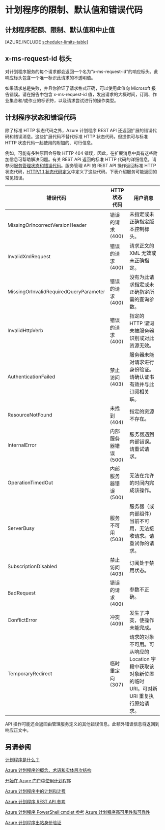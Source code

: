 <properties
 pageTitle="计划程序的限制、默认值和错误代码"
 description=""
 services="scheduler"
 documentationCenter=".NET"
 authors="krisragh"
 manager="dwrede"
 editor=""/>
<tags
 ms.service="scheduler"
 ms.date="03/09/2016"
 wacn.date="04/11/2016"/>

# 计划程序的限制、默认值和错误代码

## 计划程序配额、限制、默认值和中止值

[AZURE.INCLUDE [scheduler-limits-table](../includes/scheduler-limits-table.md)]

## x-ms-request-id 标头

对计划程序服务的每个请求都会返回一个名为“x-ms-request-id”的响应标头。此响应标头包含一个唯一标识此请求的不透明值。

如果请求总是失败，并且你验证了请求格式正确，可以使用此值向 Microsoft 报告错误。请在报告中包含 x-ms-request-id 值，发出请求的大概时间，订阅、作业集合和/或作业的标识符，以及请求尝试进行的操作类型。

## 计划程序状态和错误代码

除了标准 HTTP 状态代码之外，Azure 计划程序 REST API 还返回扩展的错误代码和错误消息。这些扩展代码不替代标准 HTTP 状态代码，但提供可与标准 HTTP 状态代码一起使用的附加的、可行信息。

例如，可能有多种原因会导致 HTTP 404 错误，因此，在扩展消息中具有这些附加信息可帮助解决问题。有关 REST API 返回的标准 HTTP 代码的详细信息，请参阅[服务管理状态和错误代码](https://msdn.microsoft.com/zh-CN/library/azure/ee460801.aspx)。服务管理 API 的 REST API 操作返回标准 HTTP 状态代码，[HTTP/1.1 状态代码定义](http://www.w3.org/Protocols/rfc2616/rfc2616-sec10.html)中定义了这些代码。下表介绍服务可能返回的常见错误。

|错误代码|HTTP 状态代码|用户消息|
|----|----|----|
|MissingOrIncorrectVersionHeader|错误的请求 (400)|未指定或未正确指定版本控制标头。|
|InvalidXmlRequest|错误的请求 (400)|请求正文的 XML 无效或未正确指定。|
|MissingOrInvalidRequiredQueryParameter|错误的请求 (400)|没有为此请求指定或未正确指定所需的查询参数。|
|InvalidHttpVerb|错误的请求 (400)|指定的 HTTP 谓词未被服务器识别或对此资源无效。|
|AuthenticationFailed|禁止访问 (403)|服务器未能对请求进行身份验证。请确认证书有效并与此订阅相关联。|
|ResourceNotFound|未找到 (404)|指定的资源不存在。|
|InternalError|内部服务器错误 (500)|服务器遇到内部错误。请重试请求。|
|OperationTimedOut|内部服务器错误 (500)|无法在允许的时间内完成该操作。|
|ServerBusy|服务不可用 (503)|服务器（或内部组件）当前不可用，无法接收请求。请重试你的请求。|
|SubscriptionDisabled|禁止访问 (403)|订阅处于禁用状态。|
|BadRequest|错误的请求 (400)|参数不正确。|
|ConflictError|冲突 (409)|发生了冲突，使操作未能完成。|
|TemporaryRedirect|临时重定向 (307)|请求的对象不可用。可从响应的 Location 字段中获取该对象新位置的临时 URI。可对新 URI 重复执行原始请求。|

API 操作可能还会返回由管理服务定义的其他错误信息。此额外错误信息将返回到响应正文中。

## 另请参阅


 [计划程序是什么？](/documentation/articles/scheduler-intro)
 
 [Azure 计划程序的概念、术语和实体层次结构](/documentation/articles/scheduler-concepts-terms)
 
 [开始在 Azure 门户中使用计划程序](/documentation/articles/scheduler-get-started-portal)
 
 [Azure 计划程序中的计划和计费](/documentation/articles/scheduler-plans-billing)
 
 [Azure 计划程序 REST API 参考](https://msdn.microsoft.com/zh-CN/library/dn528946)
 
 [Azure 计划程序 PowerShell cmdlet 参考](/documentation/articles/scheduler-powershell-reference)
 [Azure 计划程序高可用性和可靠性](/documentation/articles/scheduler-high-availability-reliability)
 
 [Azure 计划程序出站身份验证](/documentation/articles/scheduler-outbound-authentication)

 
<!---HONumber=Mooncake_0405_2016-->